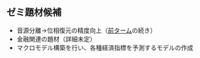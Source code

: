 ## ゼミ題材候補
- 音源分離→位相復元の精度向上（[前ターム](https://github.com/Taka0007/2023seminar.1st-term)の続き）
- 金融関連の題材（詳細未定）
- マクロモデル構築を行い、各種経済指標を予測するモデルの作成
